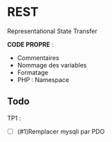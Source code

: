 # REST

Representational State Transfer

**CODE PROPRE** :

- Commentaires
- Nommage des variables
- Formatage
- PHP : Namespace

## Todo

TP1 :

- [ ] (#1)Remplacer mysqli par PDO
